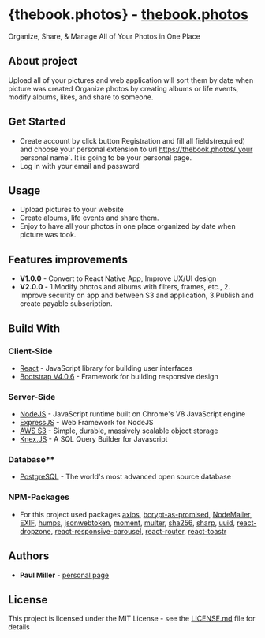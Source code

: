 # {thebook.photos} - [thebook.photos](https://thebook.photos/)
  Organize, Share, & Manage All of Your Photos in One Place
####
## About project
  Upload all of your pictures and web application will sort them by date when picture was created
  Organize photos by creating albums or life events, modify albums, likes, and share to someone.

## Get Started
  * Create account by click button Registration and fill all fields(required) and choose your personal extension to url https://thebook.photos/`your personal name`. It is going to be your personal page.
  * Log in with your email and password

## Usage
  * Upload pictures to your website
  * Create albums, life events and share them.
  * Enjoy to have all your photos in one place organized by date when picture was took.

## Features improvements
  * **V1.0.0** - Convert to React Native App, Improve UX/UI design
  * **V2.0.0** - 1.Modify photos and albums with filters, frames, etc., 2. Improve security on app and between S3 and application, 3.Publish and create payable subscription.

## Build With

### Client-Side

  * [React](https://facebook.github.io/react/) - JavaScript library for building user interfaces
  * [Bootstrap V4.0.6](https://v4-alpha.getbootstrap.com/) - Framework for building responsive design
### Server-Side

  * [NodeJS](https://nodejs.org/en/) - JavaScript runtime built on Chrome's V8 JavaScript engine
  * [ExpressJS](http://expressjs.com/) - Web Framework for NodeJS
  * [AWS S3](https://aws.amazon.com/s3/?nc2=h_m1) - Simple, durable, massively scalable object storage
  * [Knex.JS](http://knexjs.org/) - A SQL Query Builder for Javascript

### Database**

  * [PostgreSQL](https://www.postgresql.org/) - The world's most advanced open source database

### NPM-Packages

  * For this project used packages [axios](https://www.npmjs.com/package/axios), [bcrypt-as-promised](https://www.npmjs.com/package/bcrypt-as-promised), [NodeMailer](https://www.npmjs.com/package/nodemailer), [EXIF](https://www.npmjs.com/package/exif), [humps](https://www.npmjs.com/package/humps), [jsonwebtoken](https://www.npmjs.com/package/jsonwebtoken), [moment](https://momentjs.com/), [multer](https://www.npmjs.com/package/multer), [sha256](https://www.npmjs.com/package/sha256), [sharp](http://sharp.dimens.io/en/stable/), [uuid](https://www.npmjs.com/package/uuid), [react-dropzone](http://okonet.ru/react-dropzone/), [react-responsive-carousel](https://www.npmjs.com/package/react-responsive-carousel), [react-router](https://www.npmjs.com/package/react-router), [react-toastr](https://www.npmjs.com/package/react-toastr)

## Authors

  * **Paul Miller** - [personal page](https://paulmiller.info/)


## License
  This project is licensed under the MIT License - see the [LICENSE.md](LICENSE.md) file for details

